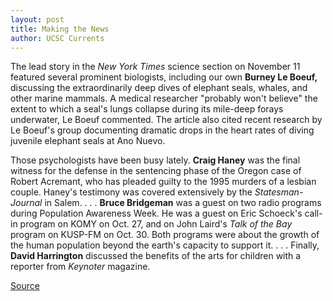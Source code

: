 ```yaml
---
layout: post
title: Making the News
author: UCSC Currents
---
```


The lead story in the _New York Times_ science section on November 11 featured several prominent biologists, including our own **Burney Le Boeuf,** discussing the extraordinarily deep dives of elephant seals, whales, and other marine mammals. A medical researcher "probably won't believe" the extent to which a seal's lungs collapse during its mile-deep forays underwater, Le Boeuf commented. The article also cited recent research by Le Boeuf's group documenting dramatic drops in the heart rates of diving juvenile elephant seals at Ano Nuevo.

Those psychologists have been busy lately. **Craig Haney** was the final witness for the defense in the sentencing phase of the Oregon case of Robert Acremant, who has pleaded guilty to the 1995 murders of a lesbian couple. Haney's testimony was covered extensively by the _Statesman-Journal_ in Salem. . . . **Bruce Bridgeman** was a guest on two radio programs during Population Awareness Week. He was a guest on Eric Schoeck's call-in program on KOMY on Oct. 27, and on John Laird's _Talk of the Bay_ program on KUSP-FM on Oct. 30. Both programs were about the growth of the human population beyond the earth's capacity to support it. . . . Finally, **David Harrington** discussed the benefits of the arts for children with a reporter from _Keynoter_ magazine.

[Source](http://www1.ucsc.edu/oncampus/currents/97-11-17/makenews.htm "Permalink to Making the News: 11-17-97")
